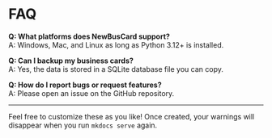 # FAQ

**Q: What platforms does NewBusCard support?**  
A: Windows, Mac, and Linux as long as Python 3.12+ is installed.

**Q: Can I backup my business cards?**  
A: Yes, the data is stored in a SQLite database file you can copy.

**Q: How do I report bugs or request features?**  
A: Please open an issue on the GitHub repository.

---

Feel free to customize these as you like! Once created, your warnings will disappear when you run `mkdocs serve` again.
